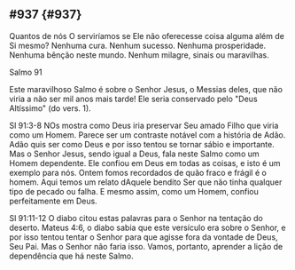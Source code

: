 ## #937 {#937}

Quantos de nós O serviríamos se Ele não oferecesse coisa alguma além de Si mesmo? Nenhuma cura. Nenhum sucesso. Nenhuma prosperidade. Nenhuma bênção neste mundo. Nenhum milagre, sinais ou maravilhas.

Salmo 91

Este maravilhoso Salmo é sobre o Senhor Jesus, o Messias deles, que não viria a não ser mil anos mais tarde! Ele seria conservado pelo &quot;Deus Altíssimo&quot; (do vers. 1).

Sl 91:3-8 NOs mostra como Deus iria preservar Seu amado Filho que viria como um Homem. Parece ser um contraste notável com a história de Adão. Adão quis ser como Deus e por isso tentou se tornar sábio e importante. Mas o Senhor Jesus, sendo igual a Deus, fala neste Salmo como um Homem dependente. Ele confiou em Deus em todas as coisas, e isto é um exemplo para nós. Ontem fomos recordados de quão fraco e frágil é o homem. Aqui temos um relato dAquele bendito Ser que não tinha qualquer tipo de pecado ou falha. E mesmo assim, como um Homem, confiou perfeitamente em Deus.

Sl 91:11-12 O diabo citou estas palavras para o Senhor na tentação do deserto. Mateus 4:6, o diabo sabia que este versículo era sobre o Senhor, e por isso tentou tentar o Senhor para que agisse fora da vontade de Deus, Seu Pai. Mas o Senhor não faria isso. Vamos, portanto, aprender a lição de dependência que há neste Salmo.